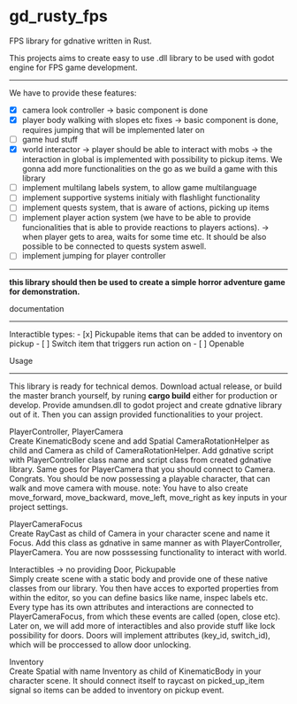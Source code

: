 # gd_rusty_fps
FPS library for gdnative written in Rust.

This projects aims to create easy to use .dll library to be used with godot engine for FPS game development.

<hr />
We have to provide these features:

- [x] camera look controller -> basic component is done
- [x] player body walking with slopes etc fixes -> basic component is done, requires jumping that will be implemented later on
- [ ] game hud stuff
- [x] world interactor -> player should be able to interact with mobs
        -> the interaction in global is implemented with possibility to pickup items. We gonna 
            add more functionalities on the go as we build a game with this library
- [ ] implement multilang labels system, to allow game multilanguage
- [ ] implement supportive systems initialy with flashlight functionality
- [ ] implement quests system, that is aware of actions, picking up items
- [ ] implement player action system (we have to be able to provide funcionalities that is able to provide reactions to players actions).
        -> when player gets to area, waits for some time etc. It should be also possible to be connected to quests system aswell.
- [ ] implement jumping for player controller
<hr />
<b> this library should then be used to create a simple horror adventure game for demonstration.</b>


documentation
<hr />
Interactible types:
    - [x] Pickupable
        items that can be added to inventory on pickup
    - [ ] Switch
        item that triggers run action on 
    - [ ] Openable


Usage
<hr />
This library is ready for technical demos. Download actual release, or build the master branch yourself, by runing <b>cargo build</b> either for production or develop. Provide amundsen.dll to godot project and create gdnative library out of it. Then you can assign provided functionalities to your project.

PlayerController, PlayerCamera <br/>
Create KinematicBody scene and add Spatial CameraRotationHelper as child and Camera as child of CameraRotationHelper. Add gdnative script with PlayerController class name and script class from created gdnative library. Same goes for PlayerCamera that you should connect to Camera. Congrats. You should be now possessing a playable character, that can walk and move camera with mouse.
note: You have to also create move_forward, move_backward, move_left, move_right as key inputs in your project settings.

PlayerCameraFocus <br/>
Create RayCast as child of Camera in your character scene and name it Focus. Add this class as gdnative in same manner as with PlayerController, PlayerCamera. You are now posssessing functionality to interact with world.

Interactibles -> no providing Door, Pickupable<br/>
Simply create scene with a static body and provide one of these native classes from our library. You then have acces to exported properties from within the editor, so you can define basics like name, inspec labels etc. Every type has its own attributes and interactions are connected to PlayerCameraFocus, from which these events are called (open, close etc). Later on, we will add more of interactibles and also provide stuff like lock possibility for doors. Doors will implement attributes (key_id, switch_id), which will be proccessed to allow door unlocking.

Inventory <br/>
Create Spatial with name Inventory as child of KinematicBody in your character scene. It should connect itself to raycast on picked_up_item signal so items can be added to inventory on pickup event.



